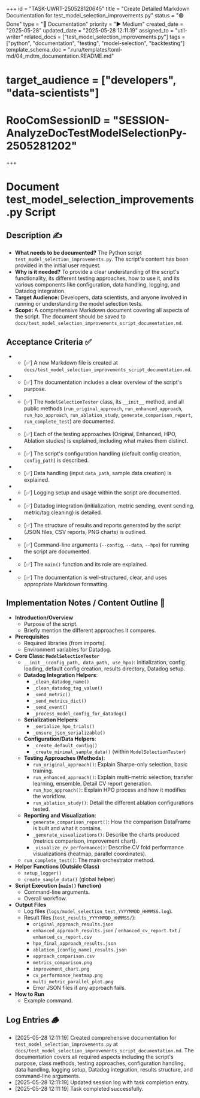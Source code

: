 +++
id = "TASK-UWRT-250528120645"
title = "Create Detailed Markdown Documentation for test_model_selection_improvements.py"
status = "🟢 Done"
type = "📖 Documentation"
priority = "▶️ Medium"
created_date = "2025-05-28"
updated_date = "2025-05-28 12:11:19"
assigned_to = "util-writer"
related_docs = ["test_model_selection_improvements.py"]
tags = ["python", "documentation", "testing", "model-selection", "backtesting"]
template_schema_doc = ".ruru/templates/toml-md/04_mdtm_documentation.README.md"
# target_audience = ["developers", "data-scientists"]
# RooComSessionID = "SESSION-AnalyzeDocTestModelSelectionPy-2505281202"
+++

# Document test_model_selection_improvements.py Script

## Description ✍️

*   **What needs to be documented?**
    The Python script `test_model_selection_improvements.py`. The script's content has been provided in the initial user request.
*   **Why is it needed?**
    To provide a clear understanding of the script's functionality, its different testing approaches, how to use it, and its various components like configuration, data handling, logging, and Datadog integration.
*   **Target Audience:**
    Developers, data scientists, and anyone involved in running or understanding the model selection tests.
*   **Scope:**
    A comprehensive Markdown document covering all aspects of the script. The document should be saved to `docs/test_model_selection_improvements_script_documentation.md`.

## Acceptance Criteria ✅

*   - [✅] A new Markdown file is created at `docs/test_model_selection_improvements_script_documentation.md`.
*   - [✅] The documentation includes a clear overview of the script's purpose.
*   - [✅] The `ModelSelectionTester` class, its `__init__` method, and all public methods (`run_original_approach`, `run_enhanced_approach`, `run_hpo_approach`, `run_ablation_study`, `generate_comparison_report`, `run_complete_test`) are documented.
*   - [✅] Each of the testing approaches (Original, Enhanced, HPO, Ablation studies) is explained, including what makes them distinct.
*   - [✅] The script's configuration handling (default config creation, `config_path`) is described.
*   - [✅] Data handling (input `data_path`, sample data creation) is explained.
*   - [✅] Logging setup and usage within the script are documented.
*   - [✅] Datadog integration (initialization, metric sending, event sending, metric/tag cleaning) is detailed.
*   - [✅] The structure of results and reports generated by the script (JSON files, CSV reports, PNG charts) is outlined.
*   - [✅] Command-line arguments (`--config`, `--data`, `--hpo`) for running the script are documented.
*   - [✅] The `main()` function and its role are explained.
*   - [✅] The documentation is well-structured, clear, and uses appropriate Markdown formatting.

## Implementation Notes / Content Outline 📝

*   **Introduction/Overview**
    *   Purpose of the script.
    *   Briefly mention the different approaches it compares.
*   **Prerequisites**
    *   Required libraries (from imports).
    *   Environment variables for Datadog.
*   **Core Class: `ModelSelectionTester`**
    *   `__init__(config_path, data_path, use_hpo)`: Initialization, config loading, default config creation, results directory, Datadog setup.
    *   **Datadog Integration Helpers**:
        *   `_clean_datadog_name()`
        *   `_clean_datadog_tag_value()`
        *   `_send_metric()`
        *   `_send_metrics_dict()`
        *   `_send_event()`
        *   `_process_model_config_for_datadog()`
    *   **Serialization Helpers**:
        *   `_serialize_hpo_trials()`
        *   `_ensure_json_serializable()`
    *   **Configuration/Data Helpers**:
        *   `_create_default_config()`
        *   `_create_minimal_sample_data()` (within `ModelSelectionTester`)
    *   **Testing Approaches (Methods)**:
        *   `run_original_approach()`: Explain Sharpe-only selection, basic training.
        *   `run_enhanced_approach()`: Explain multi-metric selection, transfer learning, ensemble. Detail CV report generation.
        *   `run_hpo_approach()`: Explain HPO process and how it modifies the workflow.
        *   `run_ablation_study()`: Detail the different ablation configurations tested.
    *   **Reporting and Visualization**:
        *   `generate_comparison_report()`: How the comparison DataFrame is built and what it contains.
        *   `_generate_visualizations()`: Describe the charts produced (metrics comparison, improvement chart).
        *   `_visualize_cv_performance()`: Describe CV fold performance visualizations (heatmap, parallel coordinates).
    *   `run_complete_test()`: The main orchestrator method.
*   **Helper Functions (Outside Class)**
    *   `setup_logger()`
    *   `create_sample_data()` (global helper)
*   **Script Execution (`main()` function)**
    *   Command-line arguments.
    *   Overall workflow.
*   **Output Files**
    *   Log files (`logs/model_selection_test_YYYYMMDD_HHMMSS.log`).
    *   Result files (`test_results_YYYYMMDD_HHMMSS/`):
        *   `original_approach_results.json`
        *   `enhanced_approach_results.json` / `enhanced_cv_report.txt` / `enhanced_cv_report.csv`
        *   `hpo_final_approach_results.json`
        *   `ablation_[config_name]_results.json`
        *   `approach_comparison.csv`
        *   `metrics_comparison.png`
        *   `improvement_chart.png`
        *   `cv_performance_heatmap.png`
        *   `multi_metric_parallel_plot.png`
        *   Error JSON files if any approach fails.
*   **How to Run**
    *   Example command.

## Log Entries 🪵

*   [2025-05-28 12:11:19] Created comprehensive documentation for `test_model_selection_improvements.py` at `docs/test_model_selection_improvements_script_documentation.md`. The documentation covers all required aspects including the script's purpose, class methods, testing approaches, configuration handling, data handling, logging setup, Datadog integration, results structure, and command-line arguments.
*   [2025-05-28 12:11:19] Updated session log with task completion entry.
*   [2025-05-28 12:11:19] Task completed successfully.